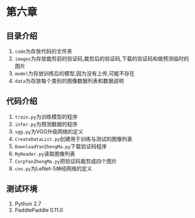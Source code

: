 # 第六章
## 目录介绍
1. `code`为存放代码的文件夹
2. `images`为存放裁剪前的验证码,裁剪后的验证码,下载的验证码和做预测临时的图片
3. `model`为存放训练后的模型,因为没有上传,可能不存在
4. `data`为存放每个类别的图像数据列表和数据说明

## 代码介绍
1. `train.py`为训练模型的程序
2. `infer.py`为预测数据的程序
3. `vgg.py`为VGG升级网络的定义
4. `CreateDataList.py`创建用于训练与测试的图像列表
5. `DownloadYanZhengMa.py`下载验证码程序
6. `MyReader.py`读取图像列表
7. `CorpYanZhengMa.py`把验证码裁剪成四个图片
8. `cnn.py`为LeNet-5神经网络的定义



## 测试环境
1. Python 2.7
2. PaddlePaddle 0.11.0

